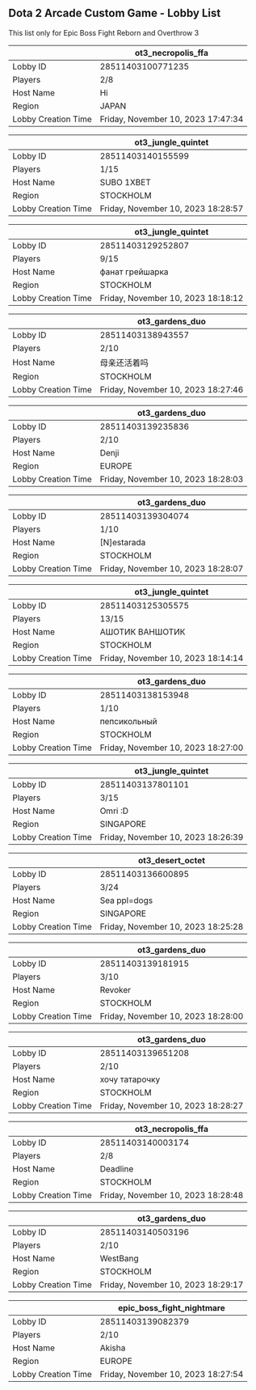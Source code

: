 ## Dota 2 Arcade Custom Game - Lobby List

This list only for Epic Boss Fight Reborn and Overthrow 3

|  | ot3_necropolis_ffa |
| ------ | ------ |
| Lobby ID | 28511403100771235 |
| Players | 2/8 |
| Host Name | Hi |
| Region | JAPAN |
| Lobby Creation Time | Friday, November 10, 2023 17:47:34 |


|  | ot3_jungle_quintet |
| ------ | ------ |
| Lobby ID | 28511403140155599 |
| Players | 1/15 |
| Host Name | SUBO 1XBET |
| Region | STOCKHOLM |
| Lobby Creation Time | Friday, November 10, 2023 18:28:57 |


|  | ot3_jungle_quintet |
| ------ | ------ |
| Lobby ID | 28511403129252807 |
| Players | 9/15 |
| Host Name | фанат грейшарка |
| Region | STOCKHOLM |
| Lobby Creation Time | Friday, November 10, 2023 18:18:12 |


|  | ot3_gardens_duo |
| ------ | ------ |
| Lobby ID | 28511403138943557 |
| Players | 2/10 |
| Host Name | 母亲还活着吗 |
| Region | STOCKHOLM |
| Lobby Creation Time | Friday, November 10, 2023 18:27:46 |


|  | ot3_gardens_duo |
| ------ | ------ |
| Lobby ID | 28511403139235836 |
| Players | 2/10 |
| Host Name | Denji |
| Region | EUROPE |
| Lobby Creation Time | Friday, November 10, 2023 18:28:03 |


|  | ot3_gardens_duo |
| ------ | ------ |
| Lobby ID | 28511403139304074 |
| Players | 1/10 |
| Host Name | [N]estarada |
| Region | STOCKHOLM |
| Lobby Creation Time | Friday, November 10, 2023 18:28:07 |


|  | ot3_jungle_quintet |
| ------ | ------ |
| Lobby ID | 28511403125305575 |
| Players | 13/15 |
| Host Name | АШОТИК ВАНШОТИК |
| Region | STOCKHOLM |
| Lobby Creation Time | Friday, November 10, 2023 18:14:14 |


|  | ot3_gardens_duo |
| ------ | ------ |
| Lobby ID | 28511403138153948 |
| Players | 1/10 |
| Host Name | пепсикольный |
| Region | STOCKHOLM |
| Lobby Creation Time | Friday, November 10, 2023 18:27:00 |


|  | ot3_jungle_quintet |
| ------ | ------ |
| Lobby ID | 28511403137801101 |
| Players | 3/15 |
| Host Name | Omri :D |
| Region | SINGAPORE |
| Lobby Creation Time | Friday, November 10, 2023 18:26:39 |


|  | ot3_desert_octet |
| ------ | ------ |
| Lobby ID | 28511403136600895 |
| Players | 3/24 |
| Host Name | Sea ppl=dogs |
| Region | SINGAPORE |
| Lobby Creation Time | Friday, November 10, 2023 18:25:28 |


|  | ot3_gardens_duo |
| ------ | ------ |
| Lobby ID | 28511403139181915 |
| Players | 3/10 |
| Host Name | Revoker |
| Region | STOCKHOLM |
| Lobby Creation Time | Friday, November 10, 2023 18:28:00 |


|  | ot3_gardens_duo |
| ------ | ------ |
| Lobby ID | 28511403139651208 |
| Players | 2/10 |
| Host Name | хочу татарочку |
| Region | STOCKHOLM |
| Lobby Creation Time | Friday, November 10, 2023 18:28:27 |


|  | ot3_necropolis_ffa |
| ------ | ------ |
| Lobby ID | 28511403140003174 |
| Players | 2/8 |
| Host Name | Deadline |
| Region | STOCKHOLM |
| Lobby Creation Time | Friday, November 10, 2023 18:28:48 |


|  | ot3_gardens_duo |
| ------ | ------ |
| Lobby ID | 28511403140503196 |
| Players | 2/10 |
| Host Name | WestBang |
| Region | STOCKHOLM |
| Lobby Creation Time | Friday, November 10, 2023 18:29:17 |


|  | epic_boss_fight_nightmare |
| ------ | ------ |
| Lobby ID | 28511403139082379 |
| Players | 2/10 |
| Host Name | Akisha |
| Region | EUROPE |
| Lobby Creation Time | Friday, November 10, 2023 18:27:54 |


